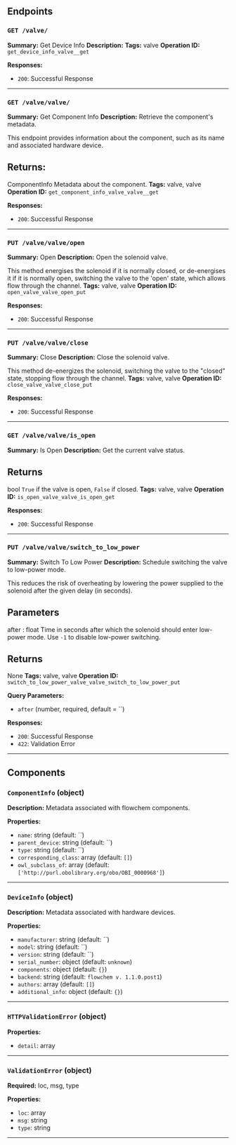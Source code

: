 ## Endpoints

### `GET /valve/`

**Summary:** Get Device Info
**Description:** 
**Tags:** valve
**Operation ID:** `get_device_info_valve__get`

**Responses:**
- `200`: Successful Response

---

### `GET /valve/valve/`

**Summary:** Get Component Info
**Description:** Retrieve the component's metadata.

This endpoint provides information about the component, such as its name and associated hardware device.

Returns:
--------
ComponentInfo
    Metadata about the component.
**Tags:** valve, valve
**Operation ID:** `get_component_info_valve_valve__get`

**Responses:**
- `200`: Successful Response

---

### `PUT /valve/valve/open`

**Summary:** Open
**Description:** Open the solenoid valve.

This method energises the solenoid if it is normally closed, or de-energises it if it is normally open, switching the valve to the
'open' state, which allows flow through the channel.
**Tags:** valve, valve
**Operation ID:** `open_valve_valve_open_put`

**Responses:**
- `200`: Successful Response

---

### `PUT /valve/valve/close`

**Summary:** Close
**Description:** Close the solenoid valve.

This method de-energizes the solenoid, switching the valve to
the "closed" state, stopping flow through the channel.
**Tags:** valve, valve
**Operation ID:** `close_valve_valve_close_put`

**Responses:**
- `200`: Successful Response

---

### `GET /valve/valve/is_open`

**Summary:** Is Open
**Description:** Get the current valve status.

Returns
-------
bool
    `True` if the valve is open, `False` if closed.
**Tags:** valve, valve
**Operation ID:** `is_open_valve_valve_is_open_get`

**Responses:**
- `200`: Successful Response

---

### `PUT /valve/valve/switch_to_low_power`

**Summary:** Switch To Low Power
**Description:** Schedule switching the valve to low-power mode.

This reduces the risk of overheating by lowering
the power supplied to the solenoid after the
given delay (in seconds).

Parameters
----------
after : float
    Time in seconds after which the solenoid should enter
    low-power mode. Use `-1` to disable low-power switching.

Returns
-------
None
**Tags:** valve, valve
**Operation ID:** `switch_to_low_power_valve_valve_switch_to_low_power_put`

**Query Parameters:**
- `after` (number, required, default = ``)

**Responses:**
- `200`: Successful Response
- `422`: Validation Error

---

## Components

### `ComponentInfo` (object)

**Description:** Metadata associated with flowchem components.

**Properties:**
- `name`: string (default: ``)
- `parent_device`: string (default: ``)
- `type`: string (default: ``)
- `corresponding_class`: array (default: `[]`)
- `owl_subclass_of`: array (default: `['http://purl.obolibrary.org/obo/OBI_0000968']`)

---

### `DeviceInfo` (object)

**Description:** Metadata associated with hardware devices.

**Properties:**
- `manufacturer`: string (default: ``)
- `model`: string (default: ``)
- `version`: string (default: ``)
- `serial_number`: object (default: `unknown`)
- `components`: object (default: `{}`)
- `backend`: string (default: `flowchem v. 1.1.0.post1`)
- `authors`: array (default: `[]`)
- `additional_info`: object (default: `{}`)

---

### `HTTPValidationError` (object)


**Properties:**
- `detail`: array

---

### `ValidationError` (object)

**Required:** loc, msg, type

**Properties:**
- `loc`: array
- `msg`: string
- `type`: string

---

